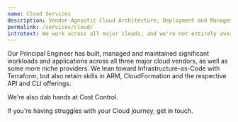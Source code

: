 ```yaml
---
name: Cloud Services
description: Vendor-Agnostic Cloud Architecture, Deployment and Management
permalink: /services/cloud/
introtext: We work across all major clouds, and we're not entirely averse to on-premise either.
---
```


Our Principal Engineer has built, managed and maintained significant workloads and applications across all three major cloud vendors, as well as some more niche providers. We lean toward Infrastructure-as-Code with Terraform, but also retain skills in ARM, CloudFormation and the respective API and CLI offerings.

We're also dab hands at Cost Control.

If you're having struggles with your Cloud journey, get in touch.